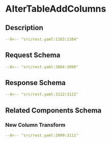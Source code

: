 # AlterTableAddColumns

## Description

```yaml
--8<-- "src/rest.yaml:1103:1104"
```

## Request Schema

```yaml
--8<-- "src/rest.yaml:3084:3098"
```
## Response Schema

```yaml
--8<-- "src/rest.yaml:3112:3122"
```

## Related Components Schema
### New Column Transform

```yaml
--8<-- "src/rest.yaml:3099:3111"
```
